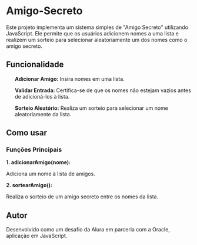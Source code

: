 # Amigo-Secreto
Este projeto implementa um sistema simples de "Amigo Secreto" utilizando JavaScript. Ele permite que os usuários adicionem nomes a uma lista e realizem um sorteio para selecionar aleatoriamente um dos nomes como o amigo secreto.
<h2>Funcionalidade</h2> 
<ul><strong>Adicionar Amigo:</strong> Insira nomes em uma lista. </ul>
<ul><strong>Validar Entrada: </strong>Certifica-se de que os nomes não estejam vazios antes de adicioná-los à lista. </ul>
<ul><strong>Sorteio Aleatório:</strong> Realiza um sorteio para selecionar um nome aleatoriamente da lista. </ul>
<h2>Como usar</h2>
<h3>Funções Principais</h3>
<p><strong>1. adicionarAmigo(nome):</strong></p>
<p>Adiciona um nome à lista de amigos.</p>
<p><strong>2. sortearAmigo():</strong></p>
<p>Realiza o sorteio de um amigo secreto entre os nomes da lista.</p>
<h2>Autor</h2>
<p>Desenvolvido como um desafio da Alura em parceria com a Oracle, aplicação em JavaScript.</p>

